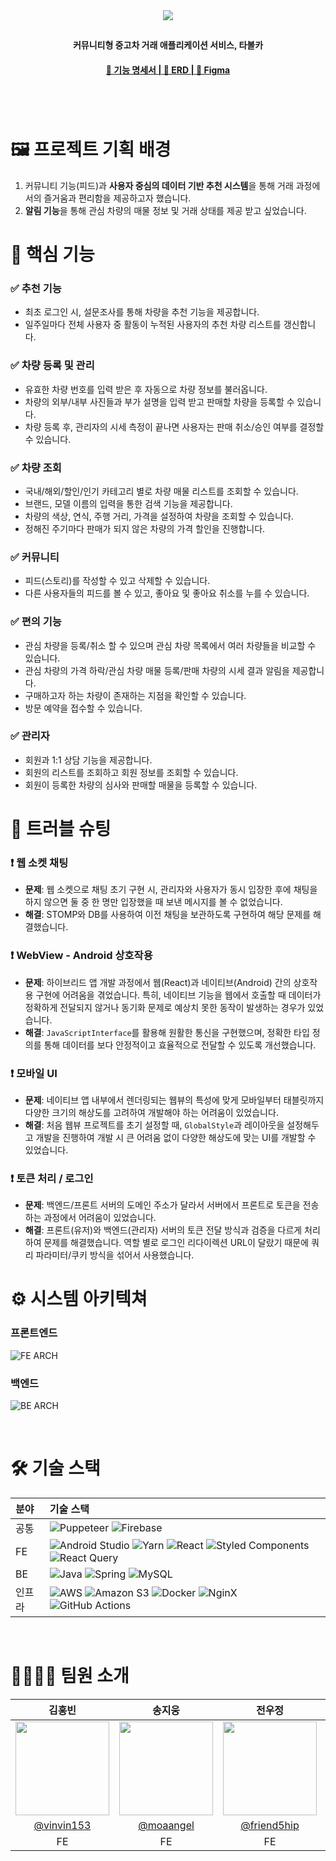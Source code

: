 <div align="center">
    <img src="https://github.com/user-attachments/assets/a8bb22af-d53a-4c84-b575-ad634fc8429d">
    <h2></h2>  
    <p><b>커뮤니티형 중고차 거래 애플리케이션 서비스, 타볼카</b></p>
    <h4>
      <a href='https://www.notion.so/17051e97344680f2975ed9a9b57f5dcb'>📒 기능 명세서 |
      <a href='https://www.erdcloud.com/d/7jx2gtnhNmEoXaPao'>📀 ERD |
      <a href='https://www.figma.com/design/ckY510YXPKJJUoURVxlmYz/Cam'on?node-id=0-1&node-type=canvas&t=BIq7ck3oUBLHea8J-0'>🎨 Figma</a>
    </h4>
    <h3>
    </h3>
<br>
</div>
<br/>

# 🖼️ 프로젝트 기획 배경

1. 커뮤니티 기능(피드)과 **사용자 중심의 데이터 기반 추천 시스템**을 통해 거래 과정에서의 즐거움과 편리함을 제공하고자 했습니다.
2. **알림 기능**을 통해 관심 차량의 매물 정보 및 거래 상태를 제공 받고 싶었습니다.

# 🎯 핵심 기능

### ✅ 추천 기능

- 최초 로그인 시, 설문조사를 통해 차량을 추천 기능을 제공합니다.
- 일주일마다 전체 사용자 중 활동이 누적된 사용자의 추천 차량 리스트를 갱신합니다.

### ✅ 차량 등록 및 관리

- 유효한 차량 번호를 입력 받은 후 자동으로 차량 정보를 불러옵니다.
- 차량의 외부/내부 사진들과 부가 설명을 입력 받고 판매할 차량을 등록할 수 있습니다.
- 차량 등록 후, 관리자의 시세 측정이 끝나면 사용자는 판매 취소/승인 여부를 결정할 수 있습니다.

### ✅ 차량 조회

- 국내/해외/할인/인기 카테고리 별로 차량 매물 리스트를 조회할 수 있습니다.
- 브랜드, 모델 이름의 입력을 통한 검색 기능을 제공합니다.
- 차량의 색상, 연식, 주행 거리, 가격을 설정하여 차량을 조회할 수 있습니다.
- 정해진 주기마다 판매가 되지 않은 차량의 가격 할인을 진행합니다.

### ✅ 커뮤니티

- 피드(스토리)를 작성할 수 있고 삭제할 수 있습니다.
- 다른 사용자들의 피드를 볼 수 있고, 좋아요 및 좋아요 취소를 누를 수 있습니다.

### ✅ 편의 기능

- 관심 차량을 등록/취소 할 수 있으며 관심 차량 목록에서 여러 차량들을 비교할 수 있습니다.
- 관심 차량의 가격 하락/관심 차량 매물 등록/판매 차량의 시세 결과 알림을 제공합니다.
- 구매하고자 하는 차량이 존재하는 지점을 확인할 수 있습니다.
- 방문 예약을 접수할 수 있습니다.

### ✅ 관리자

- 회원과 1:1 상담 기능을 제공합니다.
- 회원의 리스트를 조회하고 회원 정보를 조회할 수 있습니다.
- 회원이 등록한 차량의 심사와 판매할 매물을 등록할 수 있습니다.

# 🚨 트러블 슈팅

### ❗ 웹 소켓 채팅

- **문제**: 웹 소켓으로 채팅 초기 구현 시, 관리자와 사용자가 동시 입장한 후에 채팅을 하지 않으면 둘 중 한 명만 입장했을 때 보낸 메시지를 볼 수 없었습니다.
- **해결**: STOMP와 DB를 사용하여 이전 채팅을 보관하도록 구현하여 해당 문제를 해결했습니다.

### ❗ WebView - Android 상호작용

- **문제**: 하이브리드 앱 개발 과정에서 웹(React)과 네이티브(Android) 간의 상호작용 구현에 어려움을 겪었습니다. 특히, 네이티브 기능을 웹에서 호출할 때 데이터가 정확하게 전달되지 않거나 동기화 문제로 예상치 못한 동작이 발생하는 경우가 있었습니다.
- **해결**: `JavaScriptInterface`를 활용해 원활한 통신을 구현했으며, 정확한 타입 정의를 통해 데이터를 보다 안정적이고 효율적으로 전달할 수 있도록 개선했습니다.

### ❗ 모바일 UI

- **문제**: 네이티브 앱 내부에서 렌더링되는 웹뷰의 특성에 맞게 모바일부터 태블릿까지 다양한 크기의 해상도를 고려하여 개발해야 하는 어려움이 있었습니다.
- **해결**: 처음 웹뷰 프로젝트를 초기 설정할 때, `GlobalStyle`과 레이아웃을 설정해두고 개발을 진행하여 개발 시 큰 어려움 없이 다양한 해상도에 맞는 UI를 개발할 수 있었습니다.

### ❗ 토큰 처리 / 로그인

- **문제**: 백엔드/프론트 서버의 도메인 주소가 달라서 서버에서 프론트로 토큰을 전송하는 과정에서 어려움이 있었습니다.
- **해결**: 프론트(유저)와 백엔드(관리자) 서버의 토큰 전달 방식과 검증을 다르게 처리하여 문제를 해결했습니다. 역할 별로 로그인 리다이렉션 URL이 달랐기 때문에 쿼리 파라미터/쿠키 방식을 섞어서 사용했습니다.

# ⚙️ 시스템 아키텍쳐

### 프론트엔드
![FE ARCH](https://github.com/user-attachments/assets/44c3c8b1-87d0-4e34-a2bc-f67841aab1fd)

### 백엔드
![BE ARCH](https://github.com/user-attachments/assets/6cca4538-1dd5-4bb3-a5d8-470824537d5d)

<br>

# 🛠️ 기술 스택

| 분야   | 기술 스택 |
| :----- | :------------------------------------------------------------------------------------------------------------------------------------------------------------------------------------------------------------------------------------------------------------------------------------------------------------------------------------------------------------------------------------------------------------------------------------------------------------------------------------- |
| 공통   | ![Puppeteer](https://img.shields.io/badge/Puppeteer-white.svg?style=for-the-badge&logo=Puppeteer&logoColor=black) ![Firebase](https://img.shields.io/badge/firebase-a08021?style=for-the-badge&logo=firebase&logoColor=ffcd34) |
| FE     | ![Android Studio](https://img.shields.io/badge/android%20studio-346ac1?style=for-the-badge&logo=android%20studio&logoColor=white) ![Yarn](https://img.shields.io/badge/yarn-%232C8EBB.svg?style=for-the-badge&logo=yarn&logoColor=white) ![React](https://img.shields.io/badge/react-%2320232a.svg?style=for-the-badge&logo=react&logoColor=%2361DAFB) ![Styled Components](https://img.shields.io/badge/styled--components-DB7093?style=for-the-badge&logo=styled-components&logoColor=white) ![React Query](https://img.shields.io/badge/-React%20Query-FF4154?style=for-the-badge&logo=react%20query&logoColor=white) |
| BE     | ![Java](https://img.shields.io/badge/java-%23ED8B00.svg?style=for-the-badge&logo=openjdk&logoColor=white) ![Spring](https://img.shields.io/badge/spring-%236DB33F.svg?style=for-the-badge&logo=spring&logoColor=white) ![MySQL](https://img.shields.io/badge/mysql-4479A1?style=for-the-badge&logo=mysql&logoColor=white) |
| 인프라 | ![AWS](https://img.shields.io/badge/AWS-%23FF9900.svg?style=for-the-badge&logo=amazon-aws&logoColor=white) ![Amazon S3](https://img.shields.io/badge/Amazon%20S3-FF9900?style=for-the-badge&logo=amazons3&logoColor=white) ![Docker](https://img.shields.io/badge/docker-2496ED?style=for-the-badge&logo=docker&logoColor=white) ![NginX](https://img.shields.io/badge/nginx-009639?style=for-the-badge&logo=nginx&logoColor=white) ![GitHub Actions](https://img.shields.io/badge/githubactions-FF4438?style=for-the-badge&logo=githubactions&logoColor=white)             

<br>

# 👨‍👩‍👧‍👦 팀원 소개
| 김홍빈 | 송지웅 | 전우정 | 오은솔 | 오인우 | 장준혁 |
| :--: | :--: | :--: | :--: | :--: | :--: |
| <img src="https://github.com/vinivin153.png" width="150" height="150"> | <img src="https://github.com/moaangel.png" width="150" height="150"> | <img src="https://github.com/friend5hip.png" width="150" height="150"> | <img src="https://github.com/OHEUNSOL.png" width="150" height="150"> | <img src="https://github.com/inwoo0808.png" width="150" height="150"> | <img src="https://github.com/itcuna0617.png" width="150" height="150"> |
| [@vinvin153](https://github.com/vinivin153) | [@moaangel](https://github.com/moaangel) | [@friend5hip](https://github.com/friend5hip) | [@eunsol037](https://github.com/OHEUNSOL) | [@inwoo0808](https://github.com/inwoo0808) | [@itcuna0617](https://github.com/itcuna0617) |
| FE | FE | FE | BE | BE | BE |
